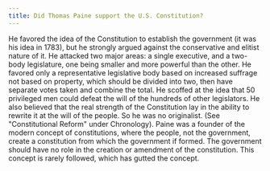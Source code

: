 ```yaml
---
title: Did Thomas Paine support the U.S. Constitution?
---
```


   He favored the idea of the Constitution to establish the government (it
   was his idea in 1783), but he strongly argued against the conservative and
   elitist nature of it.  He attacked two major areas: a single executive,
   and a two-body legislature, one being smaller and more powerful than the
   other. He favored only a representative legislative body based on
   increased suffrage not based on property, which should be divided into two, then have separate
   votes taken and combine the total. He scoffed at the idea that 50
   privileged men could defeat the will of the hundreds of other legislators.
   He also believed that the real strength of the Constitution lay in the
   ability to rewrite it at the will of the people. So he was no originalist.
   (See "Constitutional Reform" under Chronology). Paine was a founder of the modern concept of constitutions, where the people, not the government, create a constitution from which the government if formed. The government should have no role in the creation or amendment of the constitution. This concept is rarely followed, which has gutted the concept.
